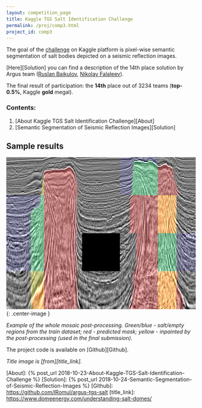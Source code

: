 ```yaml
---
layout: competition_page
title: Kaggle TGS Salt Identification Challenge
permalink: /proj/comp3.html
project_id: comp3
---
```


The goal of the [challenge][TGS-Salt] on Kaggle platform is pixel-wise semantic segmentation of salt bodies depicted on a seismic reflection images.

[Here][Solution] you can find a description of the 14th place solution by Argus team ([Ruslan Baikulov][Ruslan_li], [Nikolay Falaleev][Nikolay_li]).

The final result of participation: the __14th__ place out of 3234 teams (__top-0.5%__, Kaggle __gold__ megal).

### Contents:

1. [About Kaggle TGS Salt Identification Challenge][About]
2. [Semantic Segmentation of Seismic Reflection Images][Solution]

## Sample results

![Sample predictions](/assets/post14/postprocess.png){: .center-image }

_Example of the whole mosaic post-processing. Green/blue - salt/empty regions from the train dataset; red - predicted mask; yellow - inpainted by the post-processing (used in the final submission)._

The project code is available on [Github][Github].

_Title image is [from][title_link]._

[TGS-Salt]: https://www.kaggle.com/c/tgs-salt-identification-challenge
[Ruslan_li]: https://www.kaggle.com/romul0212
[Nikolay_li]: https://www.kaggle.com/nikolasent

[About]: {% post_url 2018-10-23-About-Kaggle-TGS-Salt-Identification-Challenge %}
[Solution]: {% post_url 2018-10-24-Semantic-Segmentation-of-Seismic-Reflection-Images %}
[Github]: https://github.com/lRomul/argus-tgs-salt
[title_link]: https://www.domeenergy.com/understanding-salt-domes/
